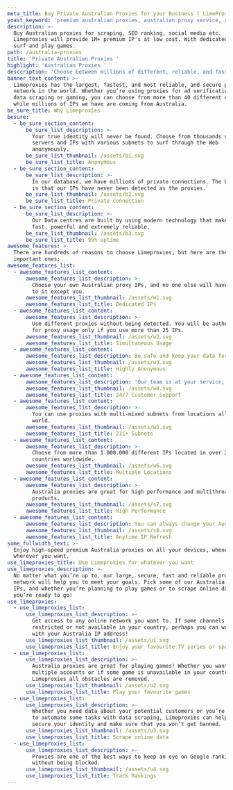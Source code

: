 ```yaml
---
meta_title: Buy Private Australian Proxies for your Business | LimeProxies
yoast_keyword: 'premium australian proxies, australian proxy service, au proxy service '
description: >-
  Buy Australian proxies for scraping, SEO ranking, social media etc.
  Limeproxies will provide 1M+ premium IP's at low cost. With dedicated IP to
  surf and play games.
path: /australia-proxies
title: 'Private Australian Proxies '
highlight: 'Australian Proxies '
desccription: 'Choose between millions of different, reliable, and fast IPs in Australia.'
banner_text_content: >-
  Limeproxies has the largest, fastest, and most reliable, and secure proxy
  network in the world. Whether you’re using proxies for ad verification, secure
  data scraping or gaming, you can choose from more than 40 different countries,
  while millions of IPs we have are coming from Australia.
be_sure_title: Why Limeproxies
besure:
  - be_sure_section_content:
      be_sure_list_description: >-
        Your true identity will never be found. Choose from thousands of proxy
        servers and IPs with various subnets to surf through the Web
        anonymously.
      be_sure_list_thumbnail: /assets/b1.svg
      be_sure_list_title: Anonymous
  - be_sure_section_content:
      be_sure_list_description: >-
        In our database, we have millions of private connections. The best thing
        is that our IPs have never been detected as the proxies.
      be_sure_list_thumbnail: /assets/b2.svg
      be_sure_list_title: Private connection
  - be_sure_section_content:
      be_sure_list_description: >-
        Our Data centres are built by using modern technology that makes them
        fast, powerful and extremely reliable.
      be_sure_list_thumbnail: /assets/b3.svg
      be_sure_list_title: 99% uptime
awesome_features: >-
  There are hundreds of reasons to choose Limeproxies, but here are the most
  important ones:
awesome_features_list:
  - awesome_features_list_content:
      awesome_features_list_description: >-
        Choose your own Australian proxy IPs, and no one else will have access
        to it except you.
      awesome_features_list_thumbnail: /assets/w1.svg
      awesome_features_list_title: Dedicated IPs
  - awesome_features_list_content:
      awesome_features_list_description: >-
        Use different proxies without being detected. You will be authenticated
        for proxy usage only if you use more than 25 IPs.
      awesome_features_list_thumbnail: /assets/w2.svg
      awesome_features_list_title: Simultaneous Usage
  - awesome_features_list_content:
      awesome_features_list_description: Be safe and keep your data for yourself.
      awesome_features_list_thumbnail: /assets/w3.svg
      awesome_features_list_title: Highly Anonymous
  - awesome_features_list_content:
      awesome_features_list_description: 'Our team is at your service, whenever you need them.'
      awesome_features_list_thumbnail: /assets/w4.svg
      awesome_features_list_title: 24/7 Customer Support
  - awesome_features_list_content:
      awesome_features_list_description: >-
        You can use proxies with multi-mixed subnets from locations all over the
        world.
      awesome_features_list_thumbnail: /assets/w5.svg
      awesome_features_list_title: 211+ Subnets
  - awesome_features_list_content:
      awesome_features_list_description: >-
        Choose from more than 1.000.000 different IPs located in over 23+
        countries worldwide.
      awesome_features_list_thumbnail: /assets/w6.svg
      awesome_features_list_title: Multiple Locations
  - awesome_features_list_content:
      awesome_features_list_description: >-
        Australia proxies are great for high performance and multithreaded
        products.
      awesome_features_list_thumbnail: /assets/s7.svg
      awesome_features_list_title: High Performance
  - awesome_features_list_content:
      awesome_features_list_description: You can always change your Australia proxies IPs.
      awesome_features_list_thumbnail: /assets/s8.svg
      awesome_features_list_title: Anytime IP Refresh
some_fullwidth_text: >-
  Enjoy high-speed premium Australia proxies on all your devices, whenever and
  wherever you want.
use_limeproxies_title: Use Limeproxies for whatever you want
use_limeproxies_description: >-
  No matter what you’re up to, our large, secure, fast and reliable proxy
  network will help you to meet your goals. Pick some of our Australia proxies
  IPs, and whether you’re planning to play games or to scrape online data,
  you’re ready to go!
use_limeproxies:
  - use_limeproxies_list:
      use_limeproxies_list_description: >-
        Get access to any online network you want to. If some channels are
        restricted or not available in your country, perhaps you can watch them
        with your Australia IP address!
      use_limeproxies_list_thumbnail: /assets/u1.svg
      use_limeproxies_list_title: Enjoy your favourite TV series or sports
  - use_limeproxies_list:
      use_limeproxies_list_description: >-
        Australia proxies are great for playing games! Whether you want to have
        multiple accounts or if some game is unavailable in your country, with
        Limeproxies all obstacles are removed.
      use_limeproxies_list_thumbnail: /assets/u2.svg
      use_limeproxies_list_title: Play your favourite games
  - use_limeproxies_list:
      use_limeproxies_list_description: >-
        Whether you need data about your potential customers or you’re looking
        to automate some tasks with data scraping, Limeproxies can help you
        secure your identity and make sure that you won’t get banned.
      use_limeproxies_list_thumbnail: /assets/u3.svg
      use_limeproxies_list_title: Scrape online data
  - use_limeproxies_list:
      use_limeproxies_list_description: >-
        Proxies are one of the best ways to keep an eye on Google rankings
        without being blocked.
      use_limeproxies_list_thumbnail: /assets/u4.svg
      use_limeproxies_list_title: Track Rankings
---
```


